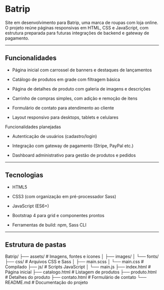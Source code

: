 # Batrip

Site em desenvolvimento para Batrip, uma marca de roupas com loja online. O projeto reúne páginas responsivas em HTML, CSS e JavaScript, com estrutura preparada para futuras integrações de backend e gateway de pagamento.

---

## Funcionalidades

- Página inicial com carrossel de banners e destaques de lançamentos

- Catálogo de produtos em grade com filtragem básica

- Página de detalhes de produto com galeria de imagens e descrições

- Carrinho de compras simples, com adição e remoção de itens

- Formulário de contato para atendimento ao cliente

- Layout responsivo para desktops, tablets e celulares

Funcionalidades planejadas

- Autenticação de usuários (cadastro/login)

- Integração com gateway de pagamento (Stripe, PayPal etc.)

- Dashboard administrativo para gestão de produtos e pedidos


---

## Tecnologias

- HTML5

- CSS3 (com organização em pré-processador Sass)

- JavaScript (ES6+)

- Bootstrap 4 para grid e componentes prontos

- Ferramentas de build: npm, Sass CLI

---

## Estrutura de pastas

Batrip/
├── assets/             # Imagens, fontes e ícones
│   ├── images/
│   └── fonts/
├── css/                # Arquivos CSS e Sass
│   ├── main.scss
│   └── main.css        # Compilado
├── js/                 # Scripts JavaScript
│   └── main.js
├── index.html          # Página inicial
├── catalogo.html       # Listagem de produtos
├── produto.html        # Detalhes do produto
├── contato.html        # Formulário de contato
└── README.md           # Documentação do projeto

